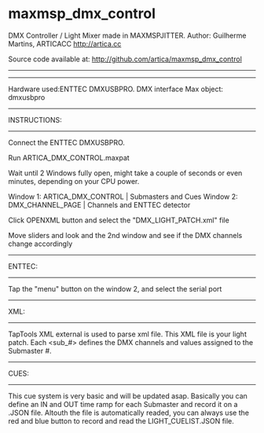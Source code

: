 # maxmsp_dmx_control

DMX Controller / Light Mixer made in MAXMSPJITTER.
Author: Guilherme Martins, ARTICACC
http://artica.cc

Source code available at:
http://github.com/artica/maxmsp_dmx_control


-- -- -- -- -- -- -- -- -- -- -- -- -- -- -- -- -- -- -- -- -- -- -- -- -- -- -- -- 
-- -- -- -- -- -- -- -- -- -- -- -- -- -- -- -- -- -- -- -- -- -- -- -- -- -- -- -- 


Hardware used:ENTTEC DMXUSBPRO. 
DMX interface Max object: dmxusbpro


-- -- -- -- -- -- -- -- -- -- -- -- -- -- -- -- -- -- -- -- -- -- -- -- -- -- -- -- 
INSTRUCTIONS:
-- -- -- -- -- -- -- -- -- -- -- -- -- -- -- -- -- -- -- -- -- -- -- -- -- -- -- -- 

Connect the ENTTEC DMXUSBPRO.

Run ARTICA_DMX_CONTROL.maxpat

Wait until 2 Windows fully open, might take a couple of seconds or even minutes, depending on your CPU power.

Window 1: ARTICA_DMX_CONTROL | Submasters and Cues
Window 2: DMX_CHANNEL_PAGE | Channels and ENTTEC detector

Click OPENXML button and select the "DMX_LIGHT_PATCH.xml" file

Move sliders and look and the 2nd window and see if the DMX channels change accordingly




-- -- -- -- -- -- -- -- -- -- -- -- -- -- -- -- -- -- -- -- -- -- -- -- -- -- -- -- 
ENTTEC:
-- -- -- -- -- -- -- -- -- -- -- -- -- -- -- -- -- -- -- -- -- -- -- -- -- -- -- -- 

Tap the "menu" button on the window 2, and select the serial port 




-- -- -- -- -- -- -- -- -- -- -- -- -- -- -- -- -- -- -- -- -- -- -- -- -- -- -- -- 
XML:
-- -- -- -- -- -- -- -- -- -- -- -- -- -- -- -- -- -- -- -- -- -- -- -- -- -- -- -- 

TapTools XML external is used to parse xml file.
This XML file is your light patch.
Each <sub_#> defines the DMX channels and values assigned to the Submaster #.

<!-- <sub_1>
    <file channel="1" value="255"/>
    <file channel="2" value="255"/>
</sub_1>
-->


-- -- -- -- -- -- -- -- -- -- -- -- -- -- -- -- -- -- -- -- -- -- -- -- -- -- -- -- 
CUES:
-- -- -- -- -- -- -- -- -- -- -- -- -- -- -- -- -- -- -- -- -- -- -- -- -- -- -- -- 

This cue system is very basic and will be updated asap.
Basically you can define an IN and OUT time ramp for each Submaster and record it on a .JSON file.
Altouth the file is automatically readed, you can always use the red and blue button to record and read the LIGHT_CUELIST.JSON file.
